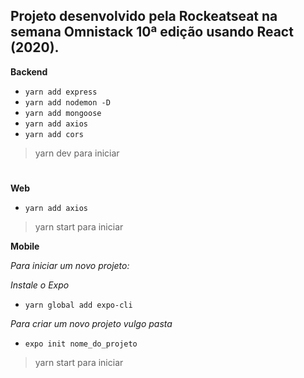 ## Projeto desenvolvido pela Rockeatseat na semana Omnistack 10ª edição usando React (2020).

**Backend**
 
- `yarn add express`
- `yarn add nodemon -D`
- `yarn add mongoose`
- `yarn add axios`
- `yarn add cors`

> yarn dev para iniciar
# 

**Web**

- `yarn add axios`

> yarn start para iniciar

**Mobile**

*Para iniciar um novo projeto:*

*Instale o Expo*
- `yarn global add expo-cli`

*Para criar um novo projeto vulgo pasta*
- `expo init nome_do_projeto`

> yarn start para iniciar
